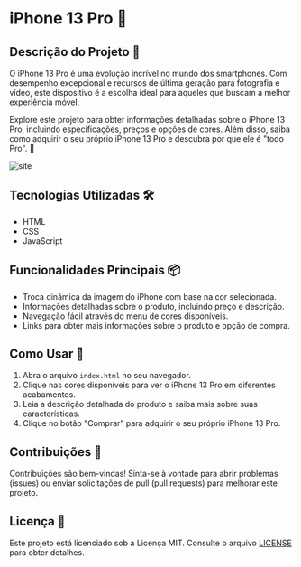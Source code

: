 # iPhone 13 Pro 📱

## Descrição do Projeto 🚀

O iPhone 13 Pro é uma evolução incrível no mundo dos smartphones. Com desempenho excepcional e recursos de última geração para fotografia e vídeo, este dispositivo é a escolha ideal para aqueles que buscam a melhor experiência móvel.

Explore este projeto para obter informações detalhadas sobre o iPhone 13 Pro, incluindo especificações, preços e opções de cores. Além disso, saiba como adquirir o seu próprio iPhone 13 Pro e descubra por que ele é "todo Pro". 🌟

![site](https://user-images.githubusercontent.com/102436341/230524624-b84047a0-f882-4c04-b76a-b643371289e9.png)

## Tecnologias Utilizadas 🛠️

- HTML
- CSS
- JavaScript

## Funcionalidades Principais 📦

- Troca dinâmica da imagem do iPhone com base na cor selecionada.
- Informações detalhadas sobre o produto, incluindo preço e descrição.
- Navegação fácil através do menu de cores disponíveis.
- Links para obter mais informações sobre o produto e opção de compra.

## Como Usar 📝

1. Abra o arquivo `index.html` no seu navegador.
2. Clique nas cores disponíveis para ver o iPhone 13 Pro em diferentes acabamentos.
3. Leia a descrição detalhada do produto e saiba mais sobre suas características.
4. Clique no botão "Comprar" para adquirir o seu próprio iPhone 13 Pro.

## Contribuições 🤝

Contribuições são bem-vindas! Sinta-se à vontade para abrir problemas (issues) ou enviar solicitações de pull (pull requests) para melhorar este projeto.

## Licença 📃

Este projeto está licenciado sob a Licença MIT. Consulte o arquivo [LICENSE](MIT) para obter detalhes.
